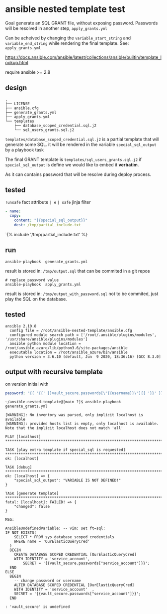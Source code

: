 # ansible nested template test

Goal generate an SQL GRANT file, without exposing password.
Passwords will be resolved in another step, `apply_grants.yml`

Can be acheived by changing the `variable_start_string` and `variable_end_string` while rendering the final template.
See: `apply_grants.yml`

https://docs.ansible.com/ansible/latest/collections/ansible/builtin/template_lookup.html

require ansible >= 2.8

## design

```
.
├── LICENSE
├── ansible.cfg
├── generate_grants.yml
├── apply_grants.yml
└── templates
    ├── database_scoped_credential.sql.j2
    └── sql_users_grants.sql.j2
```


`templates/database_scoped_credential.sql.j2` is a partial template that will generate some SQL.
it will be rendered in the variable `special_sql_output` by a playbook task


The final GRANT template is `templates/sql_users_grants.sql.j2` 
if `special_sql_output` is define we would like to embed it **verbatim**. 

As it can contains password that will be resolve during deploy process.

## tested

`!unsafe` fact attribute
`| e` `| safe` jinja filter
```yaml
- name:
  copy:
    content: "{{special_sql_output}}"
    dest: /tmp/partial_include.txt
```
`{% include '/tmp/partial_include.txt' %}


## run

```
ansible-playbook  generate_grants.yml 
```
result is stored in: `/tmp/output.sql` that can be commited in a git repos

```
# replace password value
ansible-playbook  apply_grants.yml
```

result is stored in: `/tmp/output_with_password.sql` not to be commited, just play the SQL on the database.

## tested

```
ansible 2.10.8
  config file = /root/ansible-nested-template/ansible.cfg
  configured module search path = ['/root/.ansible/plugins/modules', '/usr/share/ansible/plugins/modules']
  ansible python module location = /root/ansible_azure/lib/python3.6/site-packages/ansible
  executable location = /root/ansible_azure/bin/ansible
  python version = 3.6.10 (default, Jun  9 2020, 18:36:16) [GCC 8.3.0]
```

## output with recursive template 

on version initial with

```yaml
password: "{{ '{{' }}vault_secure.passwords[\"{{username}}\"]{{ '}}' }}"
```

```
~/ansible-nested-template@[main ?]$ ansible-playbook  generate_grants.yml 

[WARNING]: No inventory was parsed, only implicit localhost is available
[WARNING]: provided hosts list is empty, only localhost is available. Note that the implicit localhost does not match 'all'

PLAY [localhost] ****************************************************************************************************************************************************************************************************************************

TASK [play extra template if special_sql is requested] **************************************************************************************************************************************************************************************
ok: [localhost]

TASK [debug] ********************************************************************************************************************************************************************************************************************************
ok: [localhost] => {
    "special_sql_output": "VARIABLE IS NOT DEFINED!"
}

TASK [generate template] ********************************************************************************************************************************************************************************************************************
fatal: [localhost]: FAILED! => {
    "changed": false
}

MSG:

AnsibleUndefinedVariable: -- vim: set ft=sql:
IF NOT EXISTS(
    SELECT * FROM sys.database_scoped_credentials
    WHERE name = 'OurElasticQueryCred'
  )
  BEGIN 
    CREATE DATABASE SCOPED CREDENTIAL [OurElasticQueryCred]
    WITH IDENTITY = 'service_account',
        SECRET = '{{vault_secure.passwords["service_account"]}}';
  END
ELSE
  BEGIN
    -- change password or username
    ALTER DATABASE SCOPED CREDENTIAL [OurElasticQueryCred]
    WITH IDENTITY = 'service_account'  ,
    SECRET = '{{vault_secure.passwords["service_account"]}}';
  END

: 'vault_secure' is undefined
```
